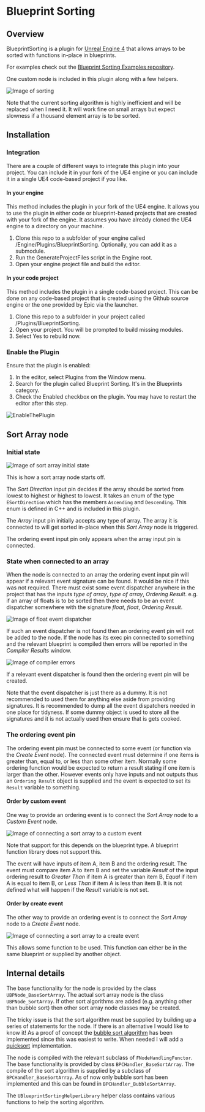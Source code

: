 Blueprint Sorting
=================

Overview
--------

BlueprintSorting is a plugin for [Unreal Engine 4](https://www.unrealengine.com/) that allows arrays to be sorted with functions in-place in blueprints.

For examples check out the [Blueprint Sorting Examples repository](https://github.com/sh54/BlueprintSortingExamples).

One custom node is included in this plugin along with a few helpers.

![Image of sorting](Images/SortingExample.png)

Note that the current sorting algorithm is highly inefficient and will be replaced when I need it.
It will work fine on small arrays but expect slowness if a thousand element array is to be sorted.


Installation
------------

### Integration

There are a couple of different ways to integrate this plugin into your project. You can include it in your fork of the UE4 engine or you can include it in a single UE4 code-based project if you like.

#### In your engine

This method includes the plugin in your fork of the UE4 engine. It allows you to use the plugin in either code or blueprint-based projects that are created with your fork of the engine. It assumes you have already cloned the UE4 engine to a directory on your machine.

1. Clone this repo to a subfolder of your engine called /Engine/Plugins/BlueprintSorting. Optionally, you can add it as a submodule.
2. Run the GenerateProjectFiles script in the Engine root.
3. Open your engine project file and build the editor.

#### In your code project

This method includes the plugin in a single code-based project. This can be done on any code-based project that is created using the Github source engine or the one provided by Epic via the launcher.

1. Clone this repo to a subfolder in your project called /Plugins/BlueprintSorting.
2. Open your project. You will be prompted to build missing modules.
3. Select Yes to rebuild now.

### Enable the Plugin

Ensure that the plugin is enabled:

1. In the editor, select Plugins from the Window menu.
2. Search for the plugin called Blueprint Sorting. It's in the Blueprints category.
3. Check the Enabled checkbox on the plugin. You may have to restart the editor after this step.

![EnableThePlugin](Images/EnableThePlugin.png)


Sort Array node
---------------

### Initial state

![Image of sort array initial state](Images/SortArrayInitialState.png)

This is how a sort array node starts off. 

The *Sort Direction* input pin decides if the array should be sorted from lowest to highest or highest to lowest.
It takes an enum of the type `ESortDirection` which has the members `Ascending` and `Descending`.
This enum is defined in C++ and is included in this plugin.

The *Array* input pin initially accepts any type of array. The array it is connected to will get sorted in-place when this *Sort Array* node is triggered.

The ordering event input pin only appears when the array input pin is connected.


### State when connected to an array

When the node is connected to an array the ordering event input pin will appear if a relevant event signature can be found.
It would be nice if this was not required.
There must exist some event dispatcher anywhere in the project that has the inputs *type of array*, *type of array*, *Ordering Result*.
e.g. if an array of floats is to be sorted then there needs to be an event dispatcher somewhere with the signature *float*, *float*, *Ordering Result*.

![Image of float event dispatcher](Images/FloatOrderingEventDispatcherSignature.png)

If such an event dispatcher is not found then an ordering event pin will not be added to the node.
If the node has its exec pin connected to something and the relevant blueprint is compiled then errors will be reported in the *Compiler Results* window.

![Image of compiler errors](Images/CompilerErrors.png)

If a relevant event dispatcher is found then the ordering event pin will be created.

Note that the event dispatcher is just there as a dummy. It is not recommended to used them for anything else aside from providing signatures. 
It is recommended to dump all the event dispatchers needed in one place for tidyness.
If some dummy object is used to store all the signatures and it is not actually used then ensure that is gets cooked.


### The ordering event pin

The ordering event pin must be connected to some event (or function via the *Create Event* node).
The connected event must determine if one items is greater than, equal to, or less than some other item.
Normally some ordering function would be expected to return a result stating if one item is larger than the other. 
However events only have inputs and not outputs thus an `Ordering Result` object is supplied and the event is expected to set its `Result` variable to something.

#### Order by custom event

One way to provide an ordering event is to connect the *Sort Array* node to a *Custom Event* node.

![Image of connecting a sort array to a custom event](Images/ConnectSortArrayToCustomEvent.png)

Note that support for this depends on the blueprint type. A blueprint function library does not support this.

The event will have inputs of item A, item B and the ordering result.
The event must compare item A to item B and set the variable *Result* of the input ordering result to 
*Greater Than* if item A is greater than item B, *Equal* if item A is equal to item B, or *Less Than* if item A is less than item B.
It is not defined what will happen if the *Result* variable is not set.

#### Order by create event

The other way to provide an ordering event is to connect the *Sort Array* node to a *Create Event* node.

![Image of connecting a sort array to a create event](Images/ConnectSortArrayToCreateEvent.png)

This allows some function to be used. This function can either be in the same blueprint or supplied by another object.


Internal details
----------------

The base functionality for the node is provided by the class `UBPNode_BaseSortArray`. 
The actual sort array node is the class `UBPNode_SortArray`.
If other sort algorithms are added (e.g. anything other than bubble sort) then other sort array node classes may be created.

The tricky issue is that the sort algorithm must be supplied by building up a series of statements for the node.
If there is an alternative I would like to know it!
As a proof of concept the [bubble sort algorithm](https://en.wikipedia.org/wiki/Bubble_sort) has been implemented since this was easiest to write.
When needed I will add a [quicksort](https://en.wikipedia.org/wiki/Quicksort) implementation.

The node is compiled with the relevant subclass of `FNodeHandlingFunctor`. 
The base functionality is provided by class `BPCHandler_BaseSortArray`.
The compile of the sort algorithm is supplied by a subclass of `BPCHandler_BaseSortArray`.
As of now only bubble sort has been implemented and this can be found in `BPCHandler_BubbleSortArray`.

The `UBlueprintSortingHelperLibrary` helper class contains various functions to help the sorting algorithm.

